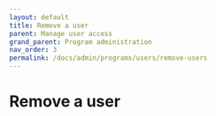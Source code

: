 ```yaml
---
layout: default
title: Remove a user
parent: Manage user access
grand_parent: Program administration
nav_order: 3
permalink: /docs/admin/programs/users/remove-users
---
```


# Remove a user
